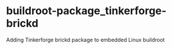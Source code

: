 # buildroot-package_tinkerforge-brickd
Adding Tinkerforge brickd package to embedded Linux buildroot
